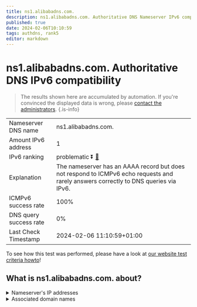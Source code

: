 ```yaml
---
title: ns1.alibabadns.com.
description: ns1.alibabadns.com. Authoritative DNS Nameserver IPv6 compatibility
published: true
date: 2024-02-06T10:10:59
tags: authdns, rank5
editor: markdown
---
```


# ns1.alibabadns.com. Authoritative DNS IPv6 compatibility

> The results shown here are accumulated by automation. If you're convinced the displayed data is wrong, please [contact the administrators](/howto/chat). 
{.is-info}




|   |   |
| - | - |
| Nameserver DNS name | ns1.alibabadns.com.
| Amount IPv6 address | 1
| IPv6 ranking | problematic :arrow_double_down: [🔗](/howto/ranking) |
| Explanation | The nameserver has an AAAA record but does not respond to ICMPv6 echo requests and rarely answers correctly to DNS queries via IPv6. |
| ICMPv6 success rate | 100%|
| DNS query success rate | 0% |
| Last Check Timestamp | 2024-02-06 11:10:59+01:00 |

To see how this test was performed, please have a look at [our website test criteria howto](/howto/testcriteria/authdns)!


## What is ns1.alibabadns.com. about?




<details>
<summary>Nameserver's IP addresses</summary>

2401:b180:4100::1

</details>



<details>
<summary>Associated domain names</summary>

www.alibaba.com

www.aliexpress.com

</details>
